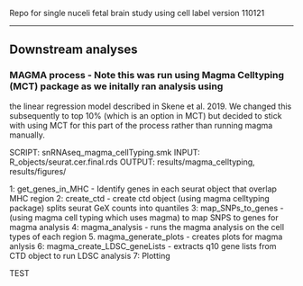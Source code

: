 Repo for single nuceli fetal brain study using cell label version 110121

***

## Downstream analyses

### MAGMA process - Note this was run using Magma Celltyping (MCT) package as we initally ran analysis using 
the linear regression model described in Skene et al. 2019. We changed this subsequently to top 10% (which is an option in MCT) but decided 
to stick with using MCT for this part of the process rather than running magma manually.

SCRIPT: snRNAseq_magma_cellTyping.smk
INPUT:  R_objects/seurat.cer.final.rds
OUTPUT: results/magma_celltyping, results/figures/

1: get_genes_in_MHC - Identify genes in each seurat object that overlap MHC region
2: create_ctd - create ctd object (using magma celltyping package) splits seurat GeX counts into quantiles
3: map_SNPs_to_genes - (using magma cell typing which uses magma) to map SNPS to genes for magma analysis
4: magma_analysis - runs the magma analysis on the cell types of each region 
5. magma_generate_plots - creates plots for magma anlysis
6: magma_create_LDSC_geneLists - extracts q10 gene lists from CTD object to run LDSC analysis
7: Plotting  

TEST

